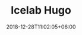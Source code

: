 ---
title: "Icelab Hugo"
date: 2018-12-28T11:02:05+06:00 
# type dont remove or customize
type : "docs"
---